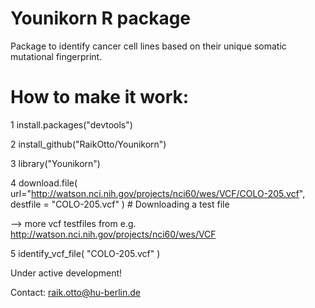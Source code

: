 # Younikorn R package

Package to identify cancer cell lines based on their unique somatic mutational fingerprint.

# How to make it work:

1 install.packages("devtools")

2 install_github("RaikOtto/Younikorn")

3 library("Younikorn")

4 download.file( url="http://watson.nci.nih.gov/projects/nci60/wes/VCF/COLO-205.vcf", destfile = "COLO-205.vcf" ) # Downloading a test file 

--> more vcf testfiles from e.g. http://watson.nci.nih.gov/projects/nci60/wes/VCF

5 identify_vcf_file( "COLO-205.vcf" )

Under active development!

Contact: raik.otto@hu-berlin.de
